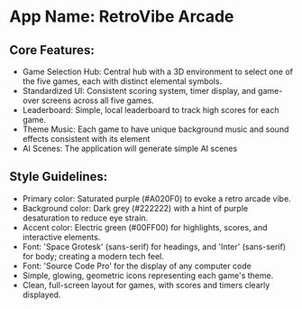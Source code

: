 # **App Name**: RetroVibe Arcade

## Core Features:

- Game Selection Hub: Central hub with a 3D environment to select one of the five games, each with distinct elemental symbols.
- Standardized UI: Consistent scoring system, timer display, and game-over screens across all five games.
- Leaderboard: Simple, local leaderboard to track high scores for each game.
- Theme Music: Each game to have unique background music and sound effects consistent with its element
- AI Scenes: The application will generate simple AI scenes

## Style Guidelines:

- Primary color: Saturated purple (#A020F0) to evoke a retro arcade vibe.
- Background color: Dark grey (#222222) with a hint of purple desaturation to reduce eye strain.
- Accent color: Electric green (#00FF00) for highlights, scores, and interactive elements.
- Font: 'Space Grotesk' (sans-serif) for headings, and 'Inter' (sans-serif) for body; creating a modern tech feel.
- Font: 'Source Code Pro' for the display of any computer code
- Simple, glowing, geometric icons representing each game's theme.
- Clean, full-screen layout for games, with scores and timers clearly displayed.